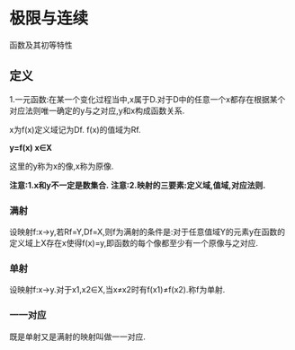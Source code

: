 # 极限与连续 #
函数及其初等特性

## 定义 ##

1.一元函数:在某一个变化过程当中,x属于D.对于D中的任意一个x都存在根据某个对应法则唯一确定的y与之对应,y和x构成函数关系.

x为f(x)定义域记为Df.
f(x)的值域为Rf.

**y=f(x)  x∈X**

这里的y称为x的像,x称为原像.

**注意:1.x和y不一定是数集合.**
**注意:2.映射的三要素:定义域,值域,对应法则.**


### 满射 ###

设映射f:x→y,若Rf=Y,Df=X,则f为满射的条件是:对于任意值域Y的元素y在函数的定义域上X存在x使得f(x)=y,即函数的每个像都至少有一个原像与之对应.

### 单射 ###

设映射f:x→y.对于x1,x2∈X,当x≠x2时有f(x1)≠f(x2).称f为单射.

### 一一对应 ###

既是单射又是满射的映射叫做一一对应.

